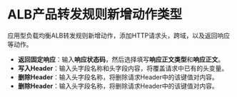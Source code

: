 # ALB产品转发规则新增动作类型

应用型负载均衡ALB转发规则新增动作，添加HTTP请求头，跨域，以及返回响应等动作。

-  **返回固定响应**：输入**响应状态码**，然后选择填写**响应正文类型**和**响应正文**。 
-  **写入Header**：输入头字段名称和头字段内容，将覆盖请求中已有的头变量。 
-  **删除Header**：输入头字段名称，将删除请求Header中的该键值对内容。 
-  **删除Header**：输入头字段名称，将删除请求Header中的该键值对内容。 

